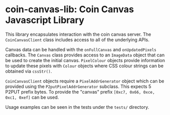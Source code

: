 # coin-canvas-lib: Coin Canvas Javascript Library

This library encapsulates interaction with the coin canvas server. The
`CoinCanvasClient` class includes access to all of the underlying APIs.

Canvas data can be handled with the `onFullCanvas` and `onUpdatedPixels`
callbacks. The `Canvas` class provides access to an `ImageData` object that can
be used to create the initial canvas. `PixelColour` objects provide information
to update these pixels with `Colour` objects where CSS colour strings can be
obtained via `cssStr()`.

`CoinCanvasClient` objects require a `PixelAddrGenerator` object which can be
provided using the `P2putPixelAddrGenerator` subclass. This expects 5 P2PUT
prefix bytes. To provide the "canvas" prefix `[0xc7, 0x66, 0xce, 0xc1, 0xef]`
can be used.

Usage examples can be seen in the tests under the `tests/` directory.

